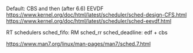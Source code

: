 Default: CBS and then (after 6.6) EEVDF
https://www.kernel.org/doc/html/latest/scheduler/sched-design-CFS.html
https://www.kernel.org/doc/html/latest/scheduler/sched-eevdf.html

RT schedulers
sched_fifo: RM
sched_rr
sched_deadline: edf + cbs

https://www.man7.org/linux/man-pages/man7/sched.7.html
